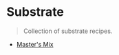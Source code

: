 # Substrate

> Collection of substrate recipes.

- [Master's Mix](substrate/masters_mix.md "Master's Mix")
<!-- - []( "") -->
